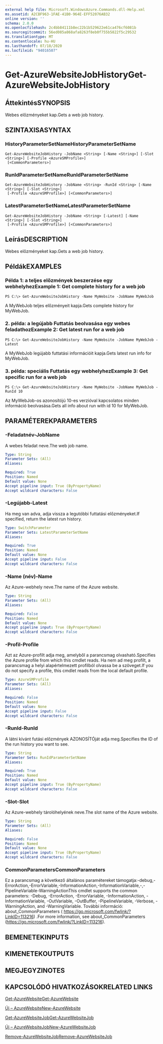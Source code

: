 ```yaml
---
external help file: Microsoft.WindowsAzure.Commands.dll-Help.xml
ms.assetid: A2CBF963-1FAE-41B0-964E-EFF52076AB32
online version: ''
schema: 2.0.0
ms.openlocfilehash: 2c4bb84111b8ec22b1b529622e61ca476cf6081b
ms.sourcegitcommit: 56ed085a868afa8263f8eb0f755b5822f5c29532
ms.translationtype: MT
ms.contentlocale: hu-HU
ms.lasthandoff: 07/18/2020
ms.locfileid: "94016507"
---
```

# <span data-ttu-id="a7a63-101">Get-AzureWebsiteJobHistory</span><span class="sxs-lookup"><span data-stu-id="a7a63-101">Get-AzureWebsiteJobHistory</span></span>

## <span data-ttu-id="a7a63-102">Áttekintés</span><span class="sxs-lookup"><span data-stu-id="a7a63-102">SYNOPSIS</span></span>
<span data-ttu-id="a7a63-103">Webes előzményeket kap.</span><span class="sxs-lookup"><span data-stu-id="a7a63-103">Gets a web job history.</span></span>

## <span data-ttu-id="a7a63-104">SZINTAXISA</span><span class="sxs-lookup"><span data-stu-id="a7a63-104">SYNTAX</span></span>

### <span data-ttu-id="a7a63-105">HistoryParameterSetName</span><span class="sxs-lookup"><span data-stu-id="a7a63-105">HistoryParameterSetName</span></span>
```
Get-AzureWebsiteJobHistory -JobName <String> [-Name <String>] [-Slot <String>] [-Profile <AzureSMProfile>]
 [<CommonParameters>]
```

### <span data-ttu-id="a7a63-106">RunIdParameterSetName</span><span class="sxs-lookup"><span data-stu-id="a7a63-106">RunIdParameterSetName</span></span>
```
Get-AzureWebsiteJobHistory -JobName <String> -RunId <String> [-Name <String>] [-Slot <String>]
 [-Profile <AzureSMProfile>] [<CommonParameters>]
```

### <span data-ttu-id="a7a63-107">LatestParameterSetName</span><span class="sxs-lookup"><span data-stu-id="a7a63-107">LatestParameterSetName</span></span>
```
Get-AzureWebsiteJobHistory -JobName <String> [-Latest] [-Name <String>] [-Slot <String>]
 [-Profile <AzureSMProfile>] [<CommonParameters>]
```

## <span data-ttu-id="a7a63-108">Leírás</span><span class="sxs-lookup"><span data-stu-id="a7a63-108">DESCRIPTION</span></span>
<span data-ttu-id="a7a63-109">Webes előzményeket kap.</span><span class="sxs-lookup"><span data-stu-id="a7a63-109">Gets a web job history.</span></span>

## <span data-ttu-id="a7a63-110">Példák</span><span class="sxs-lookup"><span data-stu-id="a7a63-110">EXAMPLES</span></span>

### <span data-ttu-id="a7a63-111">Példa 1: a teljes előzmények beszerzése egy webhelyhez</span><span class="sxs-lookup"><span data-stu-id="a7a63-111">Example 1: Get complete history for a web job</span></span>
```
PS C:\> Get-AzureWebsiteJobHistory -Name MyWebsite -JobName MyWebJob
```

<span data-ttu-id="a7a63-112">A MyWebJob teljes előzményeit kapja.</span><span class="sxs-lookup"><span data-stu-id="a7a63-112">Gets complete history for MyWebJob.</span></span>

### <span data-ttu-id="a7a63-113">2. példa: a legújabb Futtatás beolvasása egy webes feladathoz</span><span class="sxs-lookup"><span data-stu-id="a7a63-113">Example 2: Get latest run for a web job</span></span>
```
PS C:\> Get-AzureWebsiteJobHistory -Name MyWebsite -JobName MyWebJob -Latest
```

<span data-ttu-id="a7a63-114">A MyWebJob legújabb futtatási információit kapja.</span><span class="sxs-lookup"><span data-stu-id="a7a63-114">Gets latest run info for MyWebJob.</span></span>

### <span data-ttu-id="a7a63-115">3. példa: speciális Futtatás egy webhelyhez</span><span class="sxs-lookup"><span data-stu-id="a7a63-115">Example 3: Get specific run for a web job</span></span>
```
PS C:\> Get-AzureWebsiteJobHistory -Name MyWebsite -JobName MyWebJob -RunId 10
```

<span data-ttu-id="a7a63-116">Az MyWebJob-os azonosítójú 10-es verzióval kapcsolatos minden információ beolvasása.</span><span class="sxs-lookup"><span data-stu-id="a7a63-116">Gets all info about run with id 10 for MyWebJob.</span></span>

## <span data-ttu-id="a7a63-117">PARAMÉTEREK</span><span class="sxs-lookup"><span data-stu-id="a7a63-117">PARAMETERS</span></span>

### <span data-ttu-id="a7a63-118">-Feladatnév</span><span class="sxs-lookup"><span data-stu-id="a7a63-118">-JobName</span></span>
<span data-ttu-id="a7a63-119">A webes feladat neve.</span><span class="sxs-lookup"><span data-stu-id="a7a63-119">The web job name.</span></span>

```yaml
Type: String
Parameter Sets: (All)
Aliases: 

Required: True
Position: Named
Default value: None
Accept pipeline input: True (ByPropertyName)
Accept wildcard characters: False
```

### <span data-ttu-id="a7a63-120">-Legújabb</span><span class="sxs-lookup"><span data-stu-id="a7a63-120">-Latest</span></span>
<span data-ttu-id="a7a63-121">Ha meg van adva, adja vissza a legutóbbi futtatási előzményeket.</span><span class="sxs-lookup"><span data-stu-id="a7a63-121">If specified, return the latest run history.</span></span>

```yaml
Type: SwitchParameter
Parameter Sets: LatestParameterSetName
Aliases: 

Required: True
Position: Named
Default value: None
Accept pipeline input: False
Accept wildcard characters: False
```

### <span data-ttu-id="a7a63-122">-Name (név)</span><span class="sxs-lookup"><span data-stu-id="a7a63-122">-Name</span></span>
<span data-ttu-id="a7a63-123">Az Azure-webhely neve.</span><span class="sxs-lookup"><span data-stu-id="a7a63-123">The name of the Azure website.</span></span>

```yaml
Type: String
Parameter Sets: (All)
Aliases: 

Required: False
Position: Named
Default value: None
Accept pipeline input: True (ByPropertyName)
Accept wildcard characters: False
```

### <span data-ttu-id="a7a63-124">-Profil</span><span class="sxs-lookup"><span data-stu-id="a7a63-124">-Profile</span></span>
<span data-ttu-id="a7a63-125">Azt az Azure-profilt adja meg, amelyből a parancsmag olvasható.</span><span class="sxs-lookup"><span data-stu-id="a7a63-125">Specifies the Azure profile from which this cmdlet reads.</span></span>
<span data-ttu-id="a7a63-126">Ha nem ad meg profilt, a parancsmag a helyi alapértelmezett profilból olvassa be a szöveget.</span><span class="sxs-lookup"><span data-stu-id="a7a63-126">If you do not specify a profile, this cmdlet reads from the local default profile.</span></span>

```yaml
Type: AzureSMProfile
Parameter Sets: (All)
Aliases: 

Required: False
Position: Named
Default value: None
Accept pipeline input: False
Accept wildcard characters: False
```

### <span data-ttu-id="a7a63-127">-RunId</span><span class="sxs-lookup"><span data-stu-id="a7a63-127">-RunId</span></span>
<span data-ttu-id="a7a63-128">A látni kívánt futási előzmények AZONOSÍTÓját adja meg.</span><span class="sxs-lookup"><span data-stu-id="a7a63-128">Specifies the ID of the run history you want to see.</span></span>

```yaml
Type: String
Parameter Sets: RunIdParameterSetName
Aliases: 

Required: True
Position: Named
Default value: None
Accept pipeline input: True (ByPropertyName)
Accept wildcard characters: False
```

### <span data-ttu-id="a7a63-129">-Slot</span><span class="sxs-lookup"><span data-stu-id="a7a63-129">-Slot</span></span>
<span data-ttu-id="a7a63-130">Az Azure-webhely tárolóhelyének neve.</span><span class="sxs-lookup"><span data-stu-id="a7a63-130">The slot name of the Azure website.</span></span>

```yaml
Type: String
Parameter Sets: (All)
Aliases: 

Required: False
Position: Named
Default value: None
Accept pipeline input: True (ByPropertyName)
Accept wildcard characters: False
```

### <span data-ttu-id="a7a63-131">CommonParameters</span><span class="sxs-lookup"><span data-stu-id="a7a63-131">CommonParameters</span></span>
<span data-ttu-id="a7a63-132">Ez a parancsmag a következő általános paramétereket támogatja:-debug,-ErrorAction,-ErrorVariable,-InformationAction,-InformationVariable,-,-PipelineVariable-WarningAction</span><span class="sxs-lookup"><span data-stu-id="a7a63-132">This cmdlet supports the common parameters: -Debug, -ErrorAction, -ErrorVariable, -InformationAction, -InformationVariable, -OutVariable, -OutBuffer, -PipelineVariable, -Verbose, -WarningAction, and -WarningVariable.</span></span> <span data-ttu-id="a7a63-133">További információ: about_CommonParameters ( https://go.microsoft.com/fwlink/?LinkID=113216) .</span><span class="sxs-lookup"><span data-stu-id="a7a63-133">For more information, see about_CommonParameters (https://go.microsoft.com/fwlink/?LinkID=113216).</span></span>

## <span data-ttu-id="a7a63-134">BEMENETEK</span><span class="sxs-lookup"><span data-stu-id="a7a63-134">INPUTS</span></span>

## <span data-ttu-id="a7a63-135">KIMENETEK</span><span class="sxs-lookup"><span data-stu-id="a7a63-135">OUTPUTS</span></span>

## <span data-ttu-id="a7a63-136">MEGJEGYZI</span><span class="sxs-lookup"><span data-stu-id="a7a63-136">NOTES</span></span>

## <span data-ttu-id="a7a63-137">KAPCSOLÓDÓ HIVATKOZÁSOK</span><span class="sxs-lookup"><span data-stu-id="a7a63-137">RELATED LINKS</span></span>

[<span data-ttu-id="a7a63-138">Get-AzureWebsite</span><span class="sxs-lookup"><span data-stu-id="a7a63-138">Get-AzureWebsite</span></span>](./Get-AzureWebsite.md)

[<span data-ttu-id="a7a63-139">Új – AzureWebsite</span><span class="sxs-lookup"><span data-stu-id="a7a63-139">New-AzureWebsite</span></span>](./New-AzureWebsite.md)

[<span data-ttu-id="a7a63-140">Get-AzureWebsiteJob</span><span class="sxs-lookup"><span data-stu-id="a7a63-140">Get-AzureWebsiteJob</span></span>](./Get-AzureWebsiteJob.md)

[<span data-ttu-id="a7a63-141">Új – AzureWebsiteJob</span><span class="sxs-lookup"><span data-stu-id="a7a63-141">New-AzureWebsiteJob</span></span>](./New-AzureWebsiteJob.md)

[<span data-ttu-id="a7a63-142">Remove-AzureWebsiteJob</span><span class="sxs-lookup"><span data-stu-id="a7a63-142">Remove-AzureWebsiteJob</span></span>](./Remove-AzureWebsiteJob.md)


